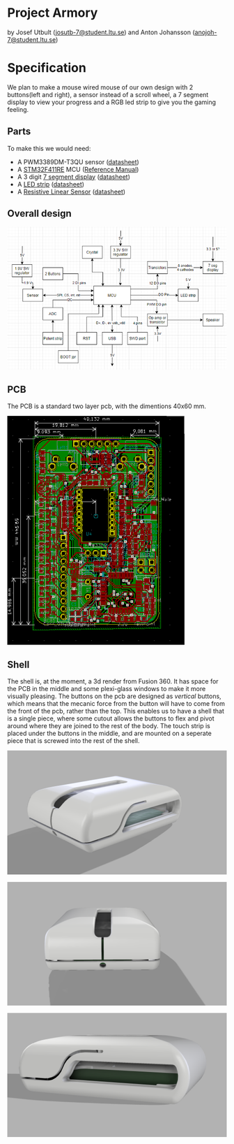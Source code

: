 # Project Armory
by Josef Utbult (josutb-7@student.ltu.se) and Anton Johansson (anojoh-7@student.ltu.se)

# Specification
We plan to make a mouse wired mouse of our own design with 2 buttons(left and right), a sensor instead of a scroll wheel, a 7 segment display to view your progress and a RGB led strip to give you the gaming feeling.

## Parts
To make this we would need:
- A PWM3389DM-T3QU sensor ([datasheet](https://www.pixart.com/products-detail/4/PMW3389DM-T3QU))
- A [STM32F411RE](https://www.st.com/en/microcontrollers-microprocessors/stm32f411re.html#overview) MCU ([Reference Manual](https://www.st.com/resource/en/reference_manual/dm00119316-stm32f411xce-advanced-armbased-32bit-mcus-stmicroelectronics.pdf))
- A 3 digit [7 segment display](https://www.elfa.se/en/segment-led-display-mm-red-tht-everlight-electronics-elt315surwa-s530-a3/p/11068625?q=7+segment+display&pos=43&origPos=42&origPageSize=50&track=true) ([datasheet](https://www.elfa.se/Web/Downloads/_t/ds/ELT315SURWA-S530-A3_eng_tds.pdf))
- A [LED strip](https://www.elfa.se/en/ws2812b-led-strip-rgb-5v-18w-1m-seeed-studio-104990014/p/30089752?track=true&no-cache=true) ([datasheet](https://www.elfa.se/Web/Downloads/_t/ds/WS2812B_104990014_eng_tds.pdf))
- A [Resistive Linear Sensor](https://www.digikey.com/en/products/detail/spectra-symbol/SP-L-0012-103-1--RH/2175422) ([datasheet](https://media.digikey.com/pdf/Data%20Sheets/Spectra%20Symbol/SP%20Series%20SoftPot.pdf))

## Overall design
![design](https://github.com/Froopas/E7020E_Project/raw/main/Documents/Design.PNG "Design")

## PCB
The PCB is a standard two layer pcb, with the dimentions 40x60 mm.

![pcb](https://github.com/Froopas/E7020E_Project/blob/main/img/pcb.png "pcb")

## Shell
The shell is, at the moment, a 3d render from Fusion 360. It has space for the PCB in the middle and some plexi-glass windows to make it more visually pleasing. The buttons on the pcb are designed as *vertical* buttons, which means that the mecanic force from the button will have to come from the front of the pcb, rather than the top. This enables us to have a shell that is a single piece, where some cutout allows the buttons to flex and pivot around where they are joined to the rest of the body. The touch strip is placed under the buttons in the middle, and are mounted on a seperate piece that is screwed into the rest of the shell.

![Mouse_1](https://github.com/Froopas/E7020E_Project/blob/main/img/Mouse_1.png "Mouse_1")

![Mouse_2](https://github.com/Froopas/E7020E_Project/blob/main/img/Mouse_2.png "Mouse_2")

![Mouse_3](https://github.com/Froopas/E7020E_Project/blob/main/img/Mouse_3.png "Mouse_3")
